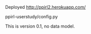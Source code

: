 Deployed
  http://ppirl2.herokuapp.com/

ppirl-userstudy/config.py

This is version 0.1, no data model.
